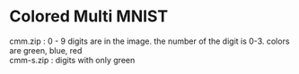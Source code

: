 # Colored Multi MNIST

cmm.zip : 0 - 9 digits are in the image. the number of the digit is 0-3. colors are green, blue, red  
cmm-s.zip : digits with only green
